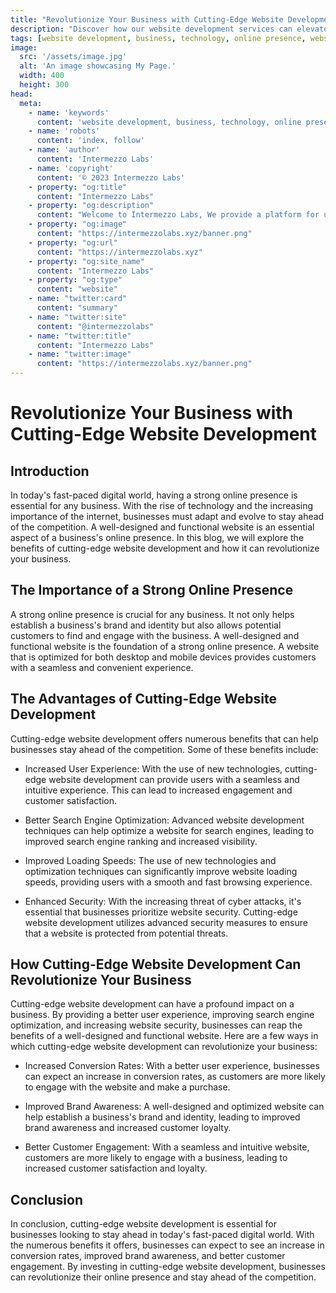 ```yaml
---
title: "Revolutionize Your Business with Cutting-Edge Website Development"
description: "Discover how our website development services can elevate your business to the next level. Get a free consultation today and see the difference for yourself."
tags: [website development, business, technology, online presence, website design, user experience, optimization, web development, cutting-edge, revolutionize]
image:
  src: '/assets/image.jpg'
  alt: 'An image showcasing My Page.'
  width: 400
  height: 300
head:
  meta:
    - name: 'keywords'
      content: 'website development, business, technology, online presence, website design, user experience, optimization, web development, cutting-edge, revolutionize'
    - name: 'robots'
      content: 'index, follow'
    - name: 'author'
      content: 'Intermezzo Labs'
    - name: 'copyright'
      content: '© 2023 Intermezzo Labs'
    - property: "og:title"
      content: "Intermezzo Labs"
    - property: "og:description"
      content: "Welcome to Intermezzo Labs, We provide a platform for users to create, manage and trade digital assets. These platforms can be used for a variety of purposes, such as gaming, collectibles, and e-commerce. Intermezzo Labs is for anyone who wants to leverage blockchain technology."
    - property: "og:image"
      content: "https://intermezzolabs.xyz/banner.png"
    - property: "og:url"
      content: "https://intermezzolabs.xyz"
    - property: "og:site_name"
      content: "Intermezzo Labs"
    - property: "og:type"
      content: "website"
    - name: "twitter:card"
      content: "summary"
    - name: "twitter:site"
      content: "@intermezzolabs"
    - name: "twitter:title"
      content: "Intermezzo Labs"
    - name: "twitter:image"
      content: "https://intermezzolabs.xyz/banner.png"
---
```


# Revolutionize Your Business with Cutting-Edge Website Development

## Introduction

In today's fast-paced digital world, having a strong online presence is essential for any business. With the rise of technology and the increasing importance of the internet, businesses must adapt and evolve to stay ahead of the competition. A well-designed and functional website is an essential aspect of a business's online presence. In this blog, we will explore the benefits of cutting-edge website development and how it can revolutionize your business.

## The Importance of a Strong Online Presence

A strong online presence is crucial for any business. It not only helps establish a business's brand and identity but also allows potential customers to find and engage with the business. A well-designed and functional website is the foundation of a strong online presence. A website that is optimized for both desktop and mobile devices provides customers with a seamless and convenient experience. 

## The Advantages of Cutting-Edge Website Development

Cutting-edge website development offers numerous benefits that can help businesses stay ahead of the competition. Some of these benefits include:

- Increased User Experience: With the use of new technologies, cutting-edge website development can provide users with a seamless and intuitive experience. This can lead to increased engagement and customer satisfaction.

- Better Search Engine Optimization: Advanced website development techniques can help optimize a website for search engines, leading to improved search engine ranking and increased visibility.

- Improved Loading Speeds: The use of new technologies and optimization techniques can significantly improve website loading speeds, providing users with a smooth and fast browsing experience.

- Enhanced Security: With the increasing threat of cyber attacks, it's essential that businesses prioritize website security. Cutting-edge website development utilizes advanced security measures to ensure that a website is protected from potential threats.

## How Cutting-Edge Website Development Can Revolutionize Your Business

Cutting-edge website development can have a profound impact on a business. By providing a better user experience, improving search engine optimization, and increasing website security, businesses can reap the benefits of a well-designed and functional website. Here are a few ways in which cutting-edge website development can revolutionize your business:

- Increased Conversion Rates: With a better user experience, businesses can expect an increase in conversion rates, as customers are more likely to engage with the website and make a purchase.

- Improved Brand Awareness: A well-designed and optimized website can help establish a business's brand and identity, leading to improved brand awareness and increased customer loyalty.

- Better Customer Engagement: With a seamless and intuitive website, customers are more likely to engage with a business, leading to increased customer satisfaction and loyalty.

## Conclusion

In conclusion, cutting-edge website development is essential for businesses looking to stay ahead in today's fast-paced digital world. With the numerous benefits it offers, businesses can expect to see an increase in conversion rates, improved brand awareness, and better customer engagement. By investing in cutting-edge website development, businesses can revolutionize their online presence and stay ahead of the competition.

